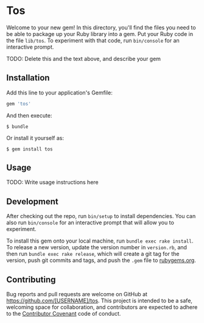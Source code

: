 # Tos

Welcome to your new gem! In this directory, you'll find the files you need to be able to package up your Ruby library into a gem. Put your Ruby code in the file `lib/tos`. To experiment with that code, run `bin/console` for an interactive prompt.

TODO: Delete this and the text above, and describe your gem

## Installation

Add this line to your application's Gemfile:

```ruby
gem 'tos'
```

And then execute:

    $ bundle

Or install it yourself as:

    $ gem install tos

## Usage

TODO: Write usage instructions here

## Development

After checking out the repo, run `bin/setup` to install dependencies. You can also run `bin/console` for an interactive prompt that will allow you to experiment.

To install this gem onto your local machine, run `bundle exec rake install`. To release a new version, update the version number in `version.rb`, and then run `bundle exec rake release`, which will create a git tag for the version, push git commits and tags, and push the `.gem` file to [rubygems.org](https://rubygems.org).

## Contributing

Bug reports and pull requests are welcome on GitHub at https://github.com/[USERNAME]/tos. This project is intended to be a safe, welcoming space for collaboration, and contributors are expected to adhere to the [Contributor Covenant](http://contributor-covenant.org) code of conduct.

